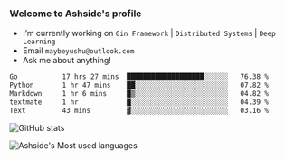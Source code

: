 ### Welcome to Ashside's profile

- I’m currently working on `Gin Framework` | `Distributed Systems` | `Deep Learning`
- Email `maybeyushu@outlook.com`
- Ask me about anything!

<!--START_SECTION:waka-->

```txt
Go           17 hrs 27 mins  ███████████████████░░░░░░   76.38 %
Python       1 hr 47 mins    ██░░░░░░░░░░░░░░░░░░░░░░░   07.82 %
Markdown     1 hr 6 mins     █▒░░░░░░░░░░░░░░░░░░░░░░░   04.82 %
textmate     1 hr            █░░░░░░░░░░░░░░░░░░░░░░░░   04.39 %
Text         43 mins         ▓░░░░░░░░░░░░░░░░░░░░░░░░   03.16 %
```

<!--END_SECTION:waka-->

![GitHub stats](https://github-readme-stats.vercel.app/api?username=Ashside)

![Ashside's Most used languages](https://github-readme-stats.vercel.app/api/top-langs/?username=Ashside&layout=compact&hide_border=true&langs_count=10)


